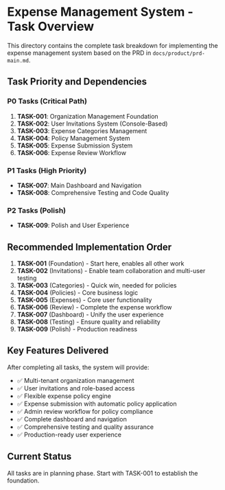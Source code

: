 # Expense Management System - Task Overview

This directory contains the complete task breakdown for implementing the expense management system based on the PRD in `docs/product/prd-main.md`.

## Task Priority and Dependencies

### P0 Tasks (Critical Path)

1. **TASK-001**: Organization Management Foundation
2. **TASK-002**: User Invitations System (Console-Based)
3. **TASK-003**: Expense Categories Management
4. **TASK-004**: Policy Management System
5. **TASK-005**: Expense Submission System
6. **TASK-006**: Expense Review Workflow

### P1 Tasks (High Priority)

- **TASK-007**: Main Dashboard and Navigation
- **TASK-008**: Comprehensive Testing and Code Quality

### P2 Tasks (Polish)

- **TASK-009**: Polish and User Experience

## Recommended Implementation Order

1. **TASK-001** (Foundation) - Start here, enables all other work
2. **TASK-002** (Invitations) - Enable team collaboration and multi-user testing
3. **TASK-003** (Categories) - Quick win, needed for policies
4. **TASK-004** (Policies) - Core business logic
5. **TASK-005** (Expenses) - Core user functionality
6. **TASK-006** (Review) - Complete the expense workflow
7. **TASK-007** (Dashboard) - Unify the user experience
8. **TASK-008** (Testing) - Ensure quality and reliability
9. **TASK-009** (Polish) - Production readiness

## Key Features Delivered

After completing all tasks, the system will provide:

- ✅ Multi-tenant organization management
- ✅ User invitations and role-based access
- ✅ Flexible expense policy engine
- ✅ Expense submission with automatic policy application
- ✅ Admin review workflow for policy compliance
- ✅ Complete dashboard and navigation
- ✅ Comprehensive testing and quality assurance
- ✅ Production-ready user experience

## Current Status

All tasks are in planning phase. Start with TASK-001 to establish the foundation.

